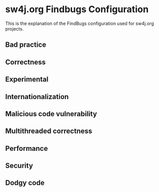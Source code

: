 # sw4j.org Findbugs Configuration

This is the explanation of the FindBugs configuration used for sw4j.org projects.

## Bad practice

## Correctness

## Experimental

## Internationalization

## Malicious code vulnerability

## Multithreaded correctness

## Performance

## Security

## Dodgy code
